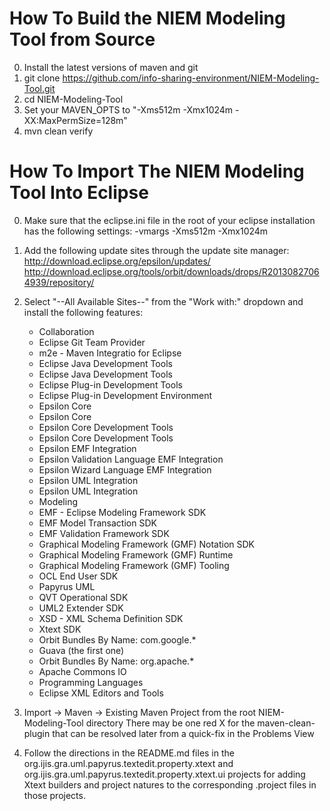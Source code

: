 How To Build the NIEM Modeling Tool from Source
================================================

0. Install the latest versions of maven and git
1. git clone https://github.com/info-sharing-environment/NIEM-Modeling-Tool.git
2. cd NIEM-Modeling-Tool
3. Set your MAVEN_OPTS to "-Xms512m -Xmx1024m -XX:MaxPermSize=128m"
4. mvn clean verify

How To Import The NIEM Modeling Tool Into Eclipse
=================================================

0. Make sure that the eclipse.ini file in the root of your eclipse installation has the following settings:
    -vmargs
    -Xms512m
    -Xmx1024m

1. Add the following update sites through the update site manager:
    http://download.eclipse.org/epsilon/updates/
    http://download.eclipse.org/tools/orbit/downloads/drops/R20130827064939/repository/

2. Select "--All Available Sites--" from the "Work with:" dropdown and install the following features:
    + Collaboration
     - Eclipse Git Team Provider
     - m2e - Maven Integratio for Eclipse
    + Eclipse Java Development Tools
     - Eclipse Java Development Tools
    + Eclipse Plug-in Development Tools
     - Eclipse Plug-in Development Environment
    + Epsilon Core
     - Epsilon Core
    + Epsilon Core Development Tools
     - Epsilon Core Development Tools
    + Epsilon EMF Integration
     - Epsilon Validation Language EMF Integration
     - Epsilon Wizard Language EMF Integration
    + Epsilon UML Integration
     - Epsilon UML Integration
    + Modeling
     - EMF - Eclipse Modeling Framework SDK
     - EMF Model Transaction SDK
     - EMF Validation Framework SDK
     - Graphical Modeling Framework (GMF) Notation SDK
     - Graphical Modeling Framework (GMF) Runtime
     - Graphical Modeling Framework (GMF) Tooling
     - OCL End User SDK
     - Papyrus UML
     - QVT Operational SDK
     - UML2 Extender SDK
     - XSD - XML Schema Definition SDK
     - Xtext SDK
    + Orbit Bundles By Name: com.google.*
     - Guava (the first one)
    + Orbit Bundles By Name: org.apache.*
     - Apache Commons IO
    + Programming Languages
     - Eclipse XML Editors and Tools
     
3. Import -> Maven -> Existing Maven Project from the root NIEM-Modeling-Tool directory
    There may be one red X for the maven-clean-plugin that can be resolved later from a quick-fix in the Problems View
    
4. Follow the directions in the README.md files in the org.ijis.gra.uml.papyrus.textedit.property.xtext and org.ijis.gra.uml.papyrus.textedit.property.xtext.ui projects for adding Xtext builders and project natures to the corresponding .project files in those projects. 
    

     
